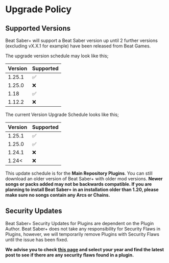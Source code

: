 # Upgrade Policy

## Supported Versions

Beat Saber+ will support a Beat Saber version up until 2 further versions (excluding vX.X.1 for example) have been released from Beat Games.

The upgrade version schedule may look like this;

| Version  | Supported          |
| -------  | ------------------ |
| 1.25.1   | :white_check_mark: |
| 1.25.0   |:x:                 |
| 1.18     | :white_check_mark: |
| 1.12.2   |:x:                 |   


The current Version Upgrade Schedule looks like this;

| Version  | Supported          |
| -------  | ------------------ |
| 1.25.1   | :white_check_mark: |
| 1.25.0   |:white_check_mark:  |
| 1.24.1   | :x:                |
| 1.24<    |:x:                 |   

This update schedule is for the **Main Repository Plugins**. You can still download an older version of Beat Saber+ with older mod versions. 
**Newer songs or packs added may not be backwards compatible. If you are planning to install Beat Saber+ in an installation older than 1.20,
please make sure no songs contain any Arcs or Chains.**

## Security Updates

Beat Saber+ Security Updates for Plugins are dependent on the Plugin Author. Beat Saber+ does not take any responsibility for Security Flaws in Plugins, 
however, we will temporarily remove Plugins with Security Flaws until the issue has been fixed.

**We advise you to check [this page](https://github.com/BeatSaberPlus/News/tree/main/Security) and select your year and find the latest post to see if there are 
any security flaws found in a plugin.**
